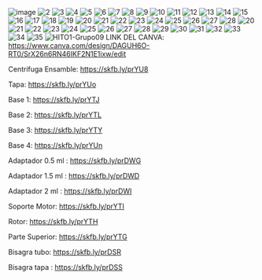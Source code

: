 ![image](https://github.com/user-attachments/assets/654b0c49-6b0b-42fc-b12a-4f76a9a4d0c9)
![2](https://github.com/user-attachments/assets/4ea1ff5a-6faa-4ca6-8802-bb0ae5b08e05)
![3](https://github.com/user-attachments/assets/41626436-2f6c-4c83-a0da-a4dd0b39d1e0)
![4](https://github.com/user-attachments/assets/fabf52fd-34a7-4fcc-9c85-0e03cd9ccc60)
![5](https://github.com/user-attachments/assets/f0c8a251-7db0-43c9-a3fd-d731f9f1d07c)
![6](https://github.com/user-attachments/assets/cdd8e820-7bee-414f-b501-ad487b8a3000)
![7](https://github.com/user-attachments/assets/2e8e4775-44d1-458d-8886-f9053998bba0)
![8](https://github.com/user-attachments/assets/d28846c7-5d26-449c-9288-39aa86be6f91)
![9](https://github.com/user-attachments/assets/786cad3f-1bb7-4dd0-93da-67b04150a971)
![10](https://github.com/user-attachments/assets/4a58d6ed-623e-44fe-92c6-efb8a4999651)
![11](https://github.com/user-attachments/assets/5146b53c-33b9-44d3-a312-e15872cebdb4)
![12](https://github.com/user-attachments/assets/85e07885-cb2d-47bd-b844-47320c1686cd)
![13](https://github.com/user-attachments/assets/693d34f1-b4b2-46cf-8f33-86f213371950)
![14](https://github.com/user-attachments/assets/af0e988f-9ca6-47fd-8406-627436814e57)
![15](https://github.com/user-attachments/assets/4ed5793b-1c71-4c42-8490-64228652d82c)
![16](https://github.com/user-attachments/assets/2b3b46d8-35d4-4e43-b04c-10ae77ac9e16)
![17](https://github.com/user-attachments/assets/76cb06e6-e329-4eb0-be2c-30f9c1d7f8b4)
![18](https://github.com/user-attachments/assets/0b0af6e7-5558-4665-9260-1ce7bed3fef1)
![19](https://github.com/user-attachments/assets/da28c2d4-636a-4afc-af99-10d3edd357e7)
![20](https://github.com/user-attachments/assets/bac2ec9c-cb00-487b-a666-60b559779930)
![21](https://github.com/user-attachments/assets/839702a0-7604-4185-827b-ea056e700902)
![22](https://github.com/user-attachments/assets/a0cd211f-fa06-4e7b-8e01-ec925b8e622e)
![23](https://github.com/user-attachments/assets/0ea22f70-064f-41ad-8e3a-77a03d4905e8)
![24](https://github.com/user-attachments/assets/79c4b732-9319-4164-9cc9-14ba1d238fd2)
![25](https://github.com/user-attachments/assets/1cbfeb0b-06d7-4fd3-9d6d-5749d8ca7285)
![26](https://github.com/user-attachments/assets/3b12b0ec-b388-4afb-8422-bc4092b4d267)
![27](https://github.com/user-attachments/assets/5f323842-9d71-4b83-8200-c92fa5edd3b7)
![28](https://github.com/user-attachments/assets/3596b96f-b953-4b33-a093-12432b1432a9)
![20](https://github.com/user-attachments/assets/3d7be19d-690f-4305-b526-0bc4122b5d60)
![21](https://github.com/user-attachments/assets/e1efab93-0582-437b-9188-4ed9b2ce25c1)
![22](https://github.com/user-attachments/assets/7b846d26-0ab9-4e8d-ae90-3615194e5ba0)
![23](https://github.com/user-attachments/assets/ba21146f-67e2-487e-b983-47ff791a0acd)
![24](https://github.com/user-attachments/assets/94d67c28-81f4-4a68-b503-754c9c16cb3c)
![25](https://github.com/user-attachments/assets/5f4bd2c5-46f7-45cd-b362-f52fb9001bec)
![26](https://github.com/user-attachments/assets/a4a52e94-2111-4768-9dfa-99fc347bc827)
![27](https://github.com/user-attachments/assets/1aa48691-efed-4478-87e0-d35e1871aaf2)
![28](https://github.com/user-attachments/assets/571ed69a-3b1a-42f8-aacd-5ff3bc968412)
![29](https://github.com/user-attachments/assets/c33c63e7-d8cf-49b7-b943-535257274c94)
![30](https://github.com/user-attachments/assets/db100499-8c34-4cff-a575-5f9b03047894)
![31](https://github.com/user-attachments/assets/728bb826-c3bb-4b03-b2b7-3bf74f7cdb59)
![32](https://github.com/user-attachments/assets/f8143856-39b7-4204-b083-66490c74885e)
![33](https://github.com/user-attachments/assets/f606d6db-e392-409b-a48f-be677eddbdaa)
![34](https://github.com/user-attachments/assets/88ac2063-396e-455b-a2c0-c9ac981bd401)
![35](https://github.com/user-attachments/assets/cb115625-f4e6-4e21-a1ef-9b4d7cba5a0c)
![HITO1-Grupo09](https://github.com/user-attachments/assets/f6f6b732-80b5-4009-9d65-be0289156bf3)
LINK DEL CANVA:
https://www.canva.com/design/DAGUH6O-RT0/SrX26n6RN46IKF2N1E1ixw/edit

Centrifuga Ensamble: https://skfb.ly/prYU8

Tapa: https://skfb.ly/prYUo

Base 1: https://skfb.ly/prYTJ

Base 2: https://skfb.ly/prYTL

Base 3: https://skfb.ly/prYTY

Base 4: https://skfb.ly/prYUn

Adaptador 0.5 ml : https://skfb.ly/prDWG

Adaptador 1.5 ml : https://skfb.ly/prDWD

Adaptador 2 ml : https://skfb.ly/prDWI

Soporte Motor: https://skfb.ly/prYTI

Rotor: https://skfb.ly/prYTH
 
Parte Superior: https://skfb.ly/prYTG

Bisagra tubo: https://skfb.ly/prDSR 

Bisagra tapa : https://skfb.ly/prDSS
